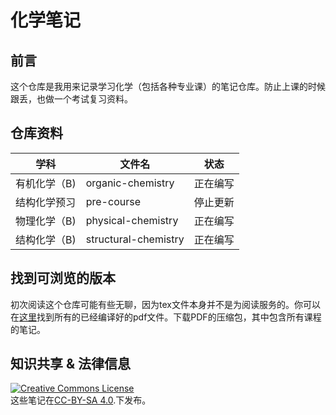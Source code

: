 # 化学笔记

## 前言

这个仓库是我用来记录学习化学（包括各种专业课）的笔记仓库。防止上课的时候跟丢，也做一个考试复习资料。

## 仓库资料

| 学科       | 文件名          | 状态   |
| ------------ | ------------------ | -------- |
| 有机化学（B) | organic-chemistry  | 正在编写 |
| 结构化学预习 | pre-course         | 停止更新 |
| 物理化学（B) | physical-chemistry | 正在编写 |
| 结构化学（B) | structural-chemistry | 正在编写 |

## 找到可浏览的版本


初次阅读这个仓库可能有些无聊，因为tex文件本身并不是为阅读服务的。你可以在[这里](https://github.com/inclyc/chemistry_notes/actions)找到所有的已经编译好的pdf文件。下载PDF的压缩包，其中包含所有课程的笔记。

## 知识共享 & 法律信息

<a rel="license" href="http://creativecommons.org/licenses/by-sa/4.0/"><img alt="Creative Commons License" style="border-width:0" src="https://i.creativecommons.org/l/by-sa/4.0/88x31.png" /></a><br />这些笔记在<a rel="license" href="http://creativecommons.org/licenses/by-sa/4.0/">CC-BY-SA 4.0</a>.下发布。